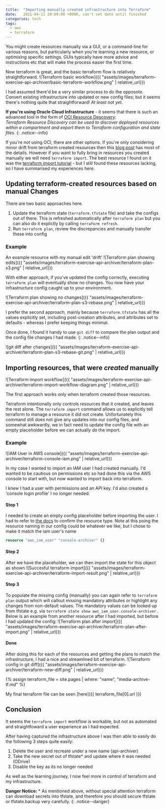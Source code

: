 ```yaml
---
title:  "Importing manually created infrastructure into Terraform"
date:   2021-04-11 20:00:00 +0000, can't set date until finished
categories: tech
tags:
  - aws
  - terraform
---
```


You might create resources manually via a GUI, or a command-line for various reasons, but particularly when you're learning a new resource, or optimising specific settings. GUIs typically have more advice and instructions etc that will make the process easier the first time.

Now terraform is great, and the basic terraform flow is relatively straightforward. 
![Terraform basic workflow]({{ "assets/images/terraform-exercise-api-archiver/basic-terraform-workflow.png" | relative_url}})

I had assumed there'd be a very similar process to do the opposote. Convert existing infrastructure into updated or new config files; but it seems there's nothing quite that straightforward! *At least not yet*.

**If you're using Oracle Cloud Infrastructure** - it seems that there is such an advanced tool in the form of [OCI Resource Descovery](https://registry.terraform.io/providers/hashicorp/oci/latest/docs/guides/resource_discovery):<BR/>*Terraform Resource Discovery can be used to discover deployed resources within a compartment and export them to Terraform configuration and state files.*
{: .notice--info}

If you're not using OCI, there are other options. If you're only considering minor drift from terraform created resources then this [blog post](#https://www.hashicorp.com/blog/detecting-and-managing-drift-with-terraform) has most of the details. However if you want to fully bring in resources you created manually we will need `terraform import`. The best resource I found on it was the [terraform import tutorial](https://learn.hashicorp.com/tutorials/terraform/state-import?in=terraform/state&utm_source=WEBSITE&utm_medium=WEB_IO&utm_offer=ARTICLE_PAGE&utm_content=DOCS) - but I still found these resources lacking, so I have summarised my experiences here.

## Updating terraform-created resources based on manual Changes

There are two basic approaches here.
1. Update the terraform state (`terraform.tfstate` file) and take the configs out of there. This is refreshed automatically after `terraform plan` but you can also do it explictly by calling `terraform refresh`.
2. Run `terraform plan`, review the discrepancies and manually transfer these into config

### Example

An example resource with my manual edit 'drift'
![Terraform plan showing edits]({{ "assets/images/terraform-exercise-api-archiver/terraform-plan-s3.png" | relative_url}})

With either approach, if you've updated the config correctly, executing `terraform plan` will eventually show no changes. You now have your infrastructure config caught up to your environment.

![Terraform plan showing no changes]({{ "assets/images/terraform-exercise-api-archiver/terraform-plan-s3-rebase.png" | relative_url}})

I prefer the second approach, mainly because `terraform.tfstate` has all the values explicitly set, including post-creation attributes, and attributes set to defaults - whereas I prefer keeping things minimal.

Once done, I found it handy to use `git diff` to compare the plan output and the config file changes I had made.
{: .notice--info}

![git diff after changes]({{ "assets/images/terraform-exercise-api-archiver/terraform-plan-s3-rebase-git.png" | relative_url}})

## Importing resources, that were *created* manually

![Terraform import workflow]({{ "assets/images/terraform-exercise-api-archiver/terraform-import-workflow-diagram.png" | relative_url}})

The first approach works only when terraform created those resources. 

Terraform intentionally only controls resources that it created, and leaves the rest alone. The `terraform import` command allows us to explicitly tell terraform to manage a resource it did not create. Unfortunately this command still does not give any updates into our config files, and somewhat awkwardly, we in fact need to update the config file with an empty placeholder before we can actually *do* the import.

### Example

![IAM User in AWS console]({{ "assets/images/terraform-exercise-api-archiver/terraform-console-iam.png" | relative_url}})

In my case I wanted to import an IAM user I had created manually. I'd wanted to be cautious on permissions etc so had done this via the AWS console to start with, but now wanted to import back into terraform.

I knew I had a user with permissions and an API key. I'd also created a 'console login profile' I no longer needed.

#### Step 1
I needed to create an empty config placeholder before importing the user. I had to refer to [the docs](https://registry.terraform.io/providers/hashicorp/aws/latest/docs/resources/iam_user) to confirm the resource type. Note at this poing the resource naming in our config could be whatever we like, but I chose to make it match the iam user's name

```terraform
resource "aws_iam_user" "console-archiver" {}
```

#### Step 2
After we have the placeholder, we can then import the state for this object as shown
![Succesful terraform import]({{ "assets/images/terraform-exercise-api-archiver/terraform-import-result.png" | relative_url}})

#### Step 3
To populate the missing config (manually) you can again refer to `terraform plan` output which will callout missing mandatory attributes or highlight any changes from non-default values. The mandatory values can be looked up from tfstate e.g. via `terraform state show aws_iam_user.console-archiver` . Below is an example from another resource after I had imported, but before I had updated the config:
![Terraform plan after import]({{ "assets/images/terraform-exercise-api-archiver/terraform-plan-after-import.png" | relative_url}})

#### Done

After doing this for each of the resources and getting the plans to match the infrastructure, I had a nice and streamlined bit of terraform.
![Terraform config in git diff]({{ "assets/images/terraform-exercise-api-archiver/terraform-new-diff.png" | relative_url}})

{% assign terraform_file = site.pages | where: "name", "media-archive-tf.md" %}

My final terraform file can be seen [here]({{ terraform_file[0].url }})

## Conclusion

It seems the `terraform import` workflow is workable, but not as automated and straightfoward a user experience as I had expected.

After having captured the infrastructure above I was then able to easily do the following 3 steps quite easily:
1. Delete the user and recreate under a new name (api-archiver)
2. Take the new secret out of tfstate* and update where it was needed (ODrive)
3. Disable the key as its no longer needed

As well as the learning journey, I now feel more in control of terraform and my infrastructure.

**Danger Notice:** * As mentioned above, without special attention terraform can download secrets into tfstate, and therefore you should secure tfstate or tfstate.backup very carefully.
{: .notice--danger}
